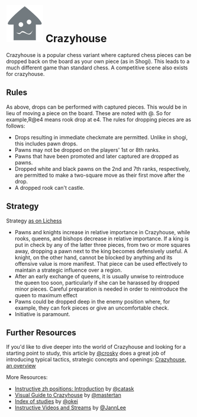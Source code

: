 # ![Crazyhouse](https://github.com/gbtami/pychess-variants/blob/master/static/icons/Crazyhouse.svg) Crazyhouse

Crazyhouse is a popular chess variant where captured chess pieces can be dropped back on the board as your own piece (as in Shogi). This leads to a much different game than standard chess. A competitive scene also exists for crazyhouse.

## Rules

As above, drops can be performed with captured pieces. This would be in lieu of moving a piece on the board. These are noted with @. So for example,R@e4 means rook drop at e4. The rules for dropping pieces are as follows:

* Drops resulting in immediate checkmate are permitted. Unlike in shogi, this includes pawn drops.
* Pawns may not be dropped on the players' 1st or 8th ranks.
* Pawns that have been promoted and later captured are dropped as pawns.
* Dropped white and black pawns on the 2nd and 7th ranks, respectively, are permitted to make a two-square move as their first move after the drop.
* A dropped rook can't castle.

## Strategy

Strategy [as on Lichess](https://lichess.org/variant/crazyhouse)

* Pawns and knights increase in relative importance in Crazyhouse, while rooks, queens, and bishops decrease in relative importance. If a king is put in check by any of the latter three pieces, from two or more squares away, dropping a pawn next to the king becomes defensively useful. A knight, on the other hand, cannot be blocked by anything and its offensive value is more manifest. That piece can be used effectively to maintain a strategic influence over a region.
* After an early exchange of queens, it is usually unwise to reintroduce the queen too soon, particularly if she can be harassed by dropped minor pieces. Careful preparation is needed in order to reintroduce the queen to maximum effect
* Pawns could be dropped deep in the enemy position where, for example, they can fork pieces or give an uncomfortable check.
* Initiative is paramount.


## Further Resources 

If you'd like to dive deeper into the world of Crazyhouse and looking for a starting point to study, this article by [@crosky](https://lichess.org/@/crosky) does a great job of introducing 
typical tactics, strategic concepts and openings: [Crazyhouse, an overview](https://lichess.org/blog/VrQDNSoAACsA8sqc/crazyhouse-an-overview)

More Resources: 

* [Instructive zh positions: Introduction](https://lichess.org/study/OHSQPWgG) by [@catask](https://lichess.org/@/catask)
* [Visual Guide to Crazyhouse](https://www.chess.com/blog/mastertanCrazyhouse/light-dark-a-visual-guide-to-crazyhouse) by [@mastertan](https://lichess.org/@/mastertan)
* [Index of studies](http://zhchess.blogspot.com/p/blog-page.html) by [@okei](https://lichess.org/@/okei)
* [Instructive Videos and Streams](https://www.youtube.com/c/JannLeeCrazyhouseChannel/videos) by [@JannLee](https://lichess.org/@/JannLee)



  
